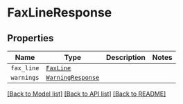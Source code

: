# FaxLineResponse



## Properties

| Name | Type | Description | Notes |
| ---- | ---- | ----------- | ----- |
| `fax_line` | [```FaxLine```](FaxLine.md) |    |  |
| `warnings` | [```WarningResponse```](WarningResponse.md) |    |  |


[[Back to Model list]](../README.md#documentation-for-models) [[Back to API list]](../README.md#documentation-for-api-endpoints) [[Back to README]](../README.md)



